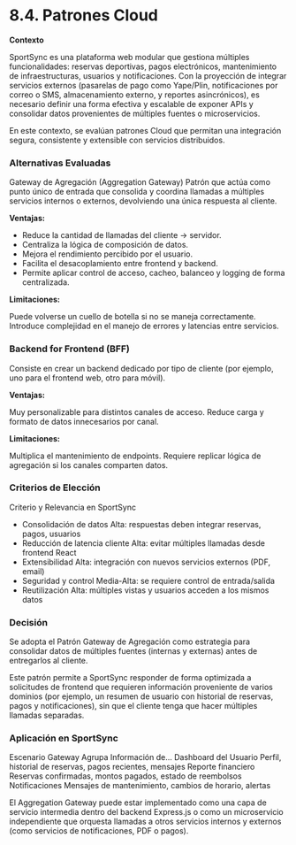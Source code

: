# 8.4. Patrones Cloud

**Contexto** 

SportSync es una plataforma web modular que gestiona múltiples funcionalidades: reservas deportivas, pagos electrónicos, mantenimiento de infraestructuras, usuarios y notificaciones.
Con la proyección de integrar servicios externos (pasarelas de pago como Yape/Plin, notificaciones por correo o SMS, almacenamiento externo, y reportes asincrónicos), es necesario definir una forma efectiva y escalable de exponer APIs y consolidar datos provenientes de múltiples fuentes o microservicios.

En este contexto, se evalúan patrones Cloud que permitan una integración segura, consistente y extensible con servicios distribuidos.

### Alternativas Evaluadas
Gateway de Agregación (Aggregation Gateway)
Patrón que actúa como punto único de entrada que consolida y coordina llamadas a múltiples servicios internos o externos, devolviendo una única respuesta al cliente.

**Ventajas:**

- Reduce la cantidad de llamadas del cliente → servidor.
- Centraliza la lógica de composición de datos.
- Mejora el rendimiento percibido por el usuario.
- Facilita el desacoplamiento entre frontend y backend.
- Permite aplicar control de acceso, cacheo, balanceo y logging de forma centralizada.

**Limitaciones:**

Puede volverse un cuello de botella si no se maneja correctamente.
Introduce complejidad en el manejo de errores y latencias entre servicios.

### Backend for Frontend (BFF)
Consiste en crear un backend dedicado por tipo de cliente (por ejemplo, uno para el frontend web, otro para móvil).

**Ventajas:**

Muy personalizable para distintos canales de acceso.
Reduce carga y formato de datos innecesarios por canal.

**Limitaciones:**

Multiplica el mantenimiento de endpoints.
Requiere replicar lógica de agregación si los canales comparten datos.

### Criterios de Elección
Criterio y Relevancia en SportSync

- Consolidación de datos	Alta: respuestas deben integrar reservas, pagos, usuarios
- Reducción de latencia cliente	Alta: evitar múltiples llamadas desde frontend React
- Extensibilidad	Alta: integración con nuevos servicios externos (PDF, email)
- Seguridad y control	Media-Alta: se requiere control de entrada/salida
- Reutilización	Alta: múltiples vistas y usuarios acceden a los mismos datos

### Decisión
Se adopta el Patrón Gateway de Agregación como estrategia para consolidar datos de múltiples fuentes (internas y externas) antes de entregarlos al cliente.

Este patrón permite a SportSync responder de forma optimizada a solicitudes de frontend que requieren información proveniente de varios dominios (por ejemplo, un resumen de usuario con historial de reservas, pagos y notificaciones), sin que el cliente tenga que hacer múltiples llamadas separadas.

### Aplicación en SportSync

Escenario	Gateway Agrupa Información de...
Dashboard del Usuario	Perfil, historial de reservas, pagos recientes, mensajes
Reporte financiero	Reservas confirmadas, montos pagados, estado de reembolsos
Notificaciones	Mensajes de mantenimiento, cambios de horario, alertas

El Aggregation Gateway puede estar implementado como una capa de servicio intermedia dentro del backend Express.js o como un microservicio independiente que orquesta llamadas a otros servicios internos y externos (como servicios de notificaciones, PDF o pagos).

